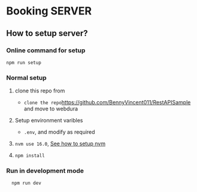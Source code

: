 # Booking SERVER

## How to setup server?

### Online command for setup

```text
npm run setup
```

### Normal setup

1. clone this repo from

    - `clone the repo`https://github.com/BennyVincent011/RestAPISample and move to webdura

2. Setup environment varibles

    - `.env`, and modify as required

3. `nvm use 16.0`,  [See how to setup nvm](https://github.com/nvm-sh/nvm)

4. `npm install`

### Run in development mode

```text
  npm run dev 
```
